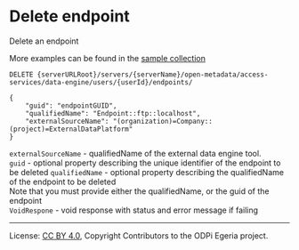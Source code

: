 <!-- SPDX-License-Identifier: CC-BY-4.0 -->
<!-- Copyright Contributors to the ODPi Egeria project. -->

# Delete endpoint

Delete an endpoint

More examples can be found in the
[sample collection](../../../docs/samples/collections/DataEngine-asset_endpoints.postman_collection.json)

```
DELETE {serverURLRoot}/servers/{serverName}/open-metadata/access-services/data-engine/users/{userId}/endpoints/

{
    "guid": "endpointGUID",
    "qualifiedName": "Endpoint::ftp::localhost",
    "externalSourceName": "(organization)=Company::(project)=ExternalDataPlatform"
}
```
`externalSourceName` - qualifiedName of the external data engine tool.<br>
`guid` - optional property describing the unique identifier of the endpoint to be deleted
`qualifiedName` - optional property describing the qualifiedName of the endpoint to be deleted<br>
Note that you must provide either the qualifiedName, or the guid of the endpoint <br>
`VoidRespone` - void response with status and error message if failing


----
License: [CC BY 4.0](https://creativecommons.org/licenses/by/4.0/),
Copyright Contributors to the ODPi Egeria project.







